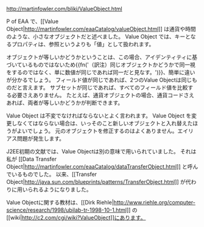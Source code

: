 http://martinfowler.com/bliki/ValueObject.html

P of EAA で、[[Value Object|http://martinfowler.com/eaaCatalog/valueObject.html]] は通貨や時間のような、小さなオブジェクトだと述べました。
Value Object では、キーとなるプロパティは、参照というよりも「値」として扱われます。

オブジェクトが等しいかどうかということは、この場合、アイデンティティに基づいているものではないため{{fn('（訳注）同じオブジェクトかどうかで同一視をするのではなく、単に数値が同じであれば同一だと見なす。')}}、簡単に違いが分かるでしょう。
フィールド値が同じであれば、2つのValue Objectは同じものだと言えます。
サブセットが同じであれば、すべてのフィールド値を比較する必要さえありません。
たとえば、通貨オブジェクトの場合、通貨コードさえあれば、両者が等しいかどうかが判断できます。

Value Object は不変でなければならないとよく言われます。
Value Object を変更しなくてはならない場合は、いっそのこと新しいオブジェクトと入れ替えたほうがよいでしょう。
元のオブジェクトを修正するのはよくありません。エイリアス問題が発生します。

J2EE初期の文献では、Value Objectは別の意味で用いられていました。
それは私が [[Data Transfer Object|http://martinfowler.com/eaaCatalog/dataTransferObject.html]] と呼んでいるものでした。
以来、[[Transfer Object|http://java.sun.com/blueprints/patterns/TransferObject.html]] が代わりに用いられるようになりました。

Value Objectに関する教材は、[[Dirk Riehle|http://www.riehle.org/computer-science/research/1998/ubilab-tr-1998-10-1.html]] の [[wiki|http://c2.com/cgi/wiki?ValueObject]]にあります。
